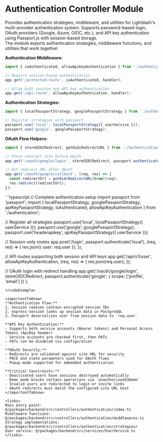 # Authentication Controller Module

<summary>
Provides authentication strategies, middleware, and utilities for Lightdash's multi-provider authentication system. Supports password-based login, OAuth providers (Google, Azure, OIDC, etc.), and API key authentication using Passport.js with session-based storage.
</summary>

<howToUse>
The module exports authentication strategies, middleware functions, and utilities that work together:

**Authentication Middleware:**
```typescript
import { isAuthenticated, allowApiKeyAuthentication } from './authentication';

// Require session-based authentication
app.get('/protected-route', isAuthenticated, handler);

// Allow both session and API key authentication  
app.get('/api-route', allowApiKeyAuthentication, handler);
```

**Authentication Strategies:**
```typescript
import { localPassportStrategy, googlePassportStrategy } from './authentication';

// Register strategies with passport
passport.use('local', localPassportStrategy({ userService }));
passport.use('google', googlePassportStrategy);
```

**OAuth Flow Helpers:**
```typescript
import { storeOIDCRedirect, getOidcRedirectURL } from './authentication';

// Store redirect info before OAuth
app.get('/oauth/google/login', storeOIDCRedirect, passport.authenticate('google'));

// Get redirect URL after OAuth
app.get('/oauth/google/callback', (req, res) => {
  const redirectUrl = getOidcRedirectURL(true)(req);
  res.redirect(redirectUrl);
});
```
</howToUse>

<codeExample>
```typescript
// Complete authentication setup
import passport from 'passport';
import { 
  localPassportStrategy, 
  googlePassportStrategy,
  apiKeyPassportStrategy,
  isAuthenticated,
  allowApiKeyAuthentication 
} from './authentication';

// Register all strategies
passport.use('local', localPassportStrategy({ userService }));
passport.use('google', googlePassportStrategy);
passport.use('headerapikey', apiKeyPassportStrategy({ userService }));

// Session-only routes
app.post('/login', passport.authenticate('local'), (req, res) => {
  res.json({ user: req.user });
});

// API routes supporting both session and API keys
app.get('/api/v1/user', allowApiKeyAuthentication, (req, res) => {
  res.json(req.user);
});

// OAuth login with redirect handling
app.get('/oauth/google/login', 
  storeOIDCRedirect, 
  passport.authenticate('google', { scope: ['profile', 'email'] })
);
```
</codeExample>

<importantToKnow>
**Authentication Flow:**
1. Session cookies contain encrypted session IDs
2. express-session looks up session data in PostgreSQL
3. Passport deserializes user from session data to `req.user`

**API Key Authentication:**
- Supports both service accounts (Bearer tokens) and Personal Access Tokens (ApiKey header)
- Service accounts are checked first, then PATs
- PATs can be disabled via configuration

**OAuth Security:**
- Redirects are validated against site URL for security
- PKCE and state parameters used for OAuth flows
- Popup mode supported for embedded authentication

**Critical Constraints:**
- Deactivated users have sessions destroyed automatically
- Demo mode blocks certain operations via `unauthorisedInDemo`
- Invalid users are redirected to login or invite links
- OAuth redirects must match the configured site URL host
</importantToKnow>

<links>
Main entry point: @/packages/backend/src/controllers/authentication/index.ts
Middleware functions: @/packages/backend/src/controllers/authentication/middlewares.ts
Strategy implementations: @/packages/backend/src/controllers/authentication/strategies/
User service: @/packages/backend/src/services/UserService.ts
</links>